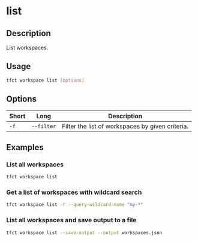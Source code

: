 # list

## Description

List workspaces.

## Usage

```bash
tfct workspace list [options]
```

## Options

| Short | Long       | Description                                      |
|-------|------------|--------------------------------------------------|
| `-f`  | `--filter` | Filter the list of workspaces by given criteria. |

## Examples

### List all workspaces

```bash
tfct workspace list
```

### Get a list of workspaces with wildcard search

```bash
tfct workspace list -f --query-wildcard-name "my-*"
```

### List all workspaces and save output to a file

```bash
tfct workspace list --save-output --output workspaces.json
```